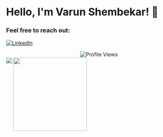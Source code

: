 # Hello, I'm Varun Shembekar! 👋

### Feel free to reach out:

[![LinkedIn](https://img.shields.io/badge/LinkedIn-%230077B5.svg?logo=linkedin&logoColor=white)](https://www.linkedin.com/in/varun-shembekar-470755192/) 


<div align="center">
  <img src="https://komarev.com/ghpvc/?username=varun2407&label=Profile%20views&color=0e75b6&style=flat" alt="Profile Views" />
</div>


<img align="left" src="https://github-readme-stats.vercel.app/api?username=varun2407&show_icons=true&theme=tokyonight"> 
<img height="200rem" src="https://github-readme-stats.vercel.app/api/top-langs/?username=varun2407&theme=tokyonight">


<!--
**varun2407/varun2407** is a ✨ _special_ ✨ repository because its `README.md` (this file) appears on your GitHub profile.

Here are some ideas to get you started:

- 🔭 I’m currently working on ...
- 🌱 I’m currently learning ...
- 👯 I’m looking to collaborate on ...
- 🤔 I’m looking for help with ...
- 💬 Ask me about ...
- 📫 How to reach me: ...
- 😄 Pronouns: ...
- ⚡ Fun fact: ...
-->
